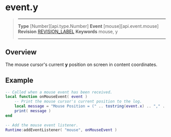 
# event.y

> --------------------- ------------------------------------------------------------------------------------------
> __Type__              [Number][api.type.Number]
> __Event__             [mouse][api.event.mouse]
> __Revision__          [REVISION_LABEL](REVISION_URL)
> __Keywords__          mouse, y
> --------------------- ------------------------------------------------------------------------------------------

## Overview

The mouse cursor's current __y__ position on screen in content coordinates.

## Example
 
``````lua
-- Called when a mouse event has been received.
local function onMouseEvent( event )
    -- Print the mouse cursor's current position to the log.
    local message = "Mouse Position = (" .. tostring(event.x) .. "," .. tostring(event.y) .. ")"
    print( message )
end
                             
-- Add the mouse event listener.
Runtime:addEventListener( "mouse", onMouseEvent )
``````
